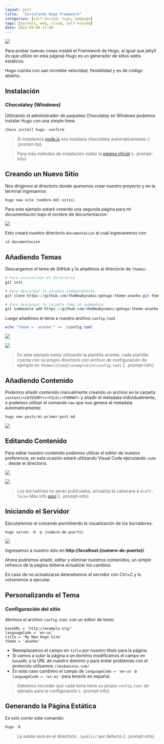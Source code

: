 ```yaml
---
layout: post
title:  "Instalando Hugo Framework"
categories: [self-hosted, hugo, webpage]
tags: [servers, web, cloud, self-hosted]
date: 2022-09-08 17:00
---
```


![](https://cdn.discordapp.com/attachments/1017550158428389376/1017550218092363786/2d69f7699c2f3b58.png)

Para probar nuevas cosas instalé el Framework de Hugo, al igual que jekyll (lo que utilizo en esta página) Hugo es un generador de sitios webs estaticos.

Hugo cuenta con uan increíble velocidad, flexibilidad y es de código abierto.

## Instalación

### Chocolatey (Windows)

Utilizando el administrador de paquetes Chocolatey en Windows podemos instalar Hugo con una simple línea:

```powershell
choco install hugo -confirm
```

>Si instalamos [node.js](https://nodejs.org/) nos instalará chocolatey automaticamente 
{: .prompt-tip}

>Para más métodos de instalación visitar la [página oficial](https://gohugo.io/getting-started/installing)
{: .prompt-info}

## Creando un Nuevo Sitio

Nos dirigimos al directorio donde queremos crear nuestro proyecto y en la terminal ingresamos

```powershell
hugo new site {nombre-del-sitio}
```

Para este ejemplo estaré creando una segunda página para mi documentación bajo el nombre de documentacion:

![](https://cdn.discordapp.com/attachments/1017550158428389376/1017550946726846474/WindowsTerminal_PG70mu7KAF.png)

Esto creará nuestro directorio `documentacion` al cual ingresaremos con

```powershell
cd documentacion
```

## Añadiendo Temas

Descargamos el tema de GitHub y lo añadimos al directorio de `themes`:

```powershell
# Para inicializar el directorio
git init 

# Para descargar la carpeta independiente
git clone https://github.com/theNewDynamic/gohugo-theme-ananke.git themes/ananke

# Para descargar la carpeta como un submodulo
git submodule add https://github.com/theNewDynamic/gohugo-theme-ananke.git themes/ananke

```

Luego añadimos el tema a nuestro archivo `config.toml`

```powershell
echo "theme = 'ananke'" >> .\config.toml
```

![](https://cdn.discordapp.com/attachments/1017550158428389376/1017554493409333289/WindowsTerminal_irDbDZ3yC1.png)

![](https://cdn.discordapp.com/attachments/1017550158428389376/1017554605695057950/WindowsTerminal_np2XHtWIBZ.png)

>En este ejemplo estoy utilizando la plantilla ananke, cada plantilla cuenta con su propio directorio con archivo de configuración de ejemplo en `themes\{tema}\exampleSite\config.toml`
{: .prompt-info}

## Añadiendo Contenido

Podemos añadir contenido manualmente creando un archivo en la carpeta `content/<CATEGORY>/<FILE>/<FORMAT>` y añadir el metadata individualmente, o podemos utilizar el comando `new` que nos genera el metadata automaticamente:

```powershell
hugo new posts/mi-primer-post.md
```

![](https://cdn.discordapp.com/attachments/1017550158428389376/1017554107176865812/WindowsTerminal_cK0QW4Z7yY.png)

## Editando Contenido

Para editar nuestro contenido podemos utilizar el editor de nuestra preferencia, en esta ocasión estaré utilizando Visual Code ejecutando `code .` desde el directorio.

![](https://cdn.discordapp.com/attachments/1017550158428389376/1017563003660538038/WindowsTerminal_ZZSRjWSCTS.png)

![](https://cdn.discordapp.com/attachments/1017550158428389376/1017562855396089886/Code_4wIqtQVdUp.png)

>Los borradores no serán publicados, actualiza la cabecera a `draft: false` Más info [aquí](https://gohugo.io/getting-started/usage/#draft-future-and-expired-content)
{: .prompt-info}

## Iniciando el Servidor

Ejecutaremos el comando permitiendo la visualización de los borradores:

```powershell
hugo server -D -p {numero-de-puerto}
```

![](https://cdn.discordapp.com/attachments/1017550158428389376/1017564194989674586/unknown.png)

Ingresamos a nuestro sitio en **http://localhost:{numero-de-puerto}/**

Ahora podremos añadir, editar y eliminar nuestros contenidos, un simple refresco de la página debería actualizar los cambios.

En caso de no actualizarse detendremos el servidor con Ctrl+C y lo volveremos a ejecutar.

## Personalizando el Tema

### Configuración del sitio

Abrimos el archivo ``config.toml`` con un editor de texto:

```
baseURL = 'http://example.org/'
languageCode = 'en-us'
title = 'My New Hugo Site'
theme = 'ananke'
```

- Reemplazamos el campo en `title` por nuestro título para la página.
- Si vamos a subir la página a un dominio modificamos el campo en `baseURL` a la URL de nuestro dominio y para evitar problemas con el protocolo utilizamos `//midominio.com/`
- En este caso cambimo el campo de `languageCode = 'en-us'` a `languageCode = 'es-es'` para tenerlo en español. 

>Debemos recordar que cada tema tiene su propio `config.toml` de ejemplo para la configuración
{: .prompt-info}

## Generando la Página Estática

Es solo correr este comando:

```powershell
hugo -D
```
>La salida será en el directorio ``./public/`` por defecto
{: .prompt-info}